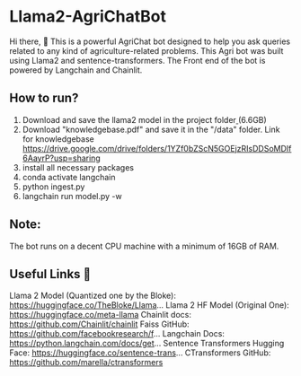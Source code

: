 # Llama2-AgriChatBot

Hi there, 👋  This is a powerful AgriChat bot designed to help you ask queries related to any kind of agriculture-related problems. This Agri bot was built using Llama2 and sentence-transformers. The Front end of the bot is powered by Langchain and Chainlit.

## How to run?
1. Download and save the llama2 model in the project folder[ ](https://huggingface.co/TheBloke/Llama...)(6.6GB)
2. Download "knowledgebase.pdf" and save it in the "/data" folder. Link for knowledgebase https://drive.google.com/drive/folders/1YZf0bZScN5GOEjzRIsDDSoMDIf6AayrP?usp=sharing
3. install all necessary packages
4. conda activate langchain
5. python ingest.py 
6. langchain run model.py -w

## Note:
The bot runs on a decent CPU machine with a minimum of 16GB of RAM.

## Useful Links 🔗
Llama 2 Model (Quantized one by the Bloke): https://huggingface.co/TheBloke/Llama...
Llama 2 HF Model (Original One): https://huggingface.co/meta-llama
Chainlit docs: https://github.com/Chainlit/chainlit
Faiss GitHub: https://github.com/facebookresearch/f...
Langchain Docs: https://python.langchain.com/docs/get...
Sentence Transformers Hugging Face: https://huggingface.co/sentence-trans...
CTransformers GitHub: https://github.com/marella/ctransformers
